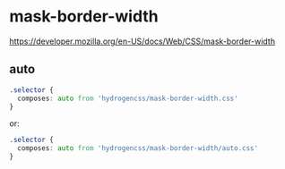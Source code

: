 # mask-border-width

https://developer.mozilla.org/en-US/docs/Web/CSS/mask-border-width

## auto
```css
.selector {
  composes: auto from 'hydrogencss/mask-border-width.css'
}
```

or:
```css
.selector {
  composes: auto from 'hydrogencss/mask-border-width/auto.css'
}
```

